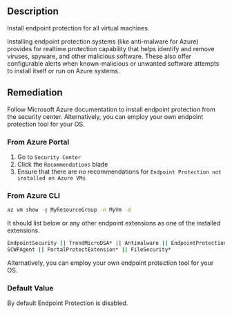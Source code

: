 ## Description

Install endpoint protection for all virtual machines.

Installing endpoint protection systems (like anti-malware for Azure) provides for realtime protection capability that helps identify and remove viruses, spyware, and other malicious software. These also offer configurable alerts when known-malicious or unwanted software attempts to install itself or run on Azure systems.

## Remediation

Follow Microsoft Azure documentation to install endpoint protection from the security center. Alternatively, you can employ your own endpoint protection tool for your OS.

### From Azure Portal

1. Go to `Security Center`
2. Click the `Recommendations` blade
3. Ensure that there are no recommendations for `Endpoint Protection not installed on Azure VMs`

### From Azure CLI

```bash
az vm show -g MyResourceGroup -n MyVm -d
```

It should list below or any other endpoint extensions as one of the installed extensions.

```bash
EndpointSecurity || TrendMicroDSA* || Antimalware || EndpointProtection ||
SCWPAgent || PortalProtectExtension* || FileSecurity*
```

Alternatively, you can employ your own endpoint protection tool for your OS.

###  Default Value

By default Endpoint Protection is disabled.

